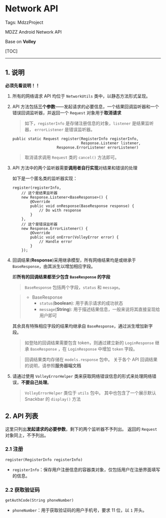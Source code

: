 # Network API

Tags: MdzzProject

MDZZ Android Network API

Base on **Volley**

[TOC]

---

## 1. 说明

**必须先看说明！！**

1. 所有的网络请求 API 均位于 `NetworkUtils` 类中，以静态方法形式呈现。

2. API 方法包括**三个参数**——发起请求的必要信息，一个结果回调监听器和一个错误回调监听器，并返回一个 `Request` 对象用于**取消请求**
    
    > 如下，`registerInfo` 是存储注册信息的对象，`listener` 是结果监听器， `errorListener` 是错误监听器。
    ```
    public static Request register(RegisterInfo registerInfo,
                                   Response.Listener listener,
                        Response.ErrorListener errorListener)
    ```
    
    > 取消请求调用 `Request` 类的 `cancel()` 方法即可。

3. API 方法中的两个监听器需要**调用者自行实现**对结果和错误的处理
    
    如下是一个匿名类的监听器实现：
    ```
    register(registerInfo,
        // 这个是结果监听器
        new Response.Listener<BaseResponse>() {
            @Override
            public void onResponse(BaseResponse response) {
                // Do with response
            }
        },
        // 这个是错误监听器
        new Response.ErrorListener() {
            @Override
            public void onError(VolleyError error) {
                // Handle error
            }
        });
    ```
    
4. 回调结果(**Response**)采用继承模型，所有网络结果均是或继承于`BaseResponse`，由其派生以增加相应字段。
    
    即**所有的回调结果都至少包含 `BaseResponse` 的字段**    

    > `BaseResponse` 包括两个字段，`status` 和 `message`。
    
    > - BaseResponse
    >    - `status`(**boolean**): 用于表示请求的成功状态
    >   - `message`(**String**): 用于描述结果信息，一般来说将其直接呈现给用户即可
    
    其余具有特殊相应字段的结果均继承自 `BaseResponse`，通过派生增加新字段。
    
    > 如登陆的回调结果需要包含 token，则通过建立新的 `LoginResponse` 继承 `BaseResponse` ，在 `LoginResponse` 中增加 `token` 字段。
    
    > 回调结果类均存储在 `models.response` 包中。
    关于各个 API 回调结果的说明，请参照**服务器端文档**
    
5. 请通过使用 `VolleyErrorHelper` 类来获取网络错误信息的形式来处理网络错误，**不要自己处理**。

    > `VolleyErrorHelper` 类位于 `utils` 包中。
    其中也包含了一个展示默认 Snackbar 的 `display()` 方法
    
## 2. API 列表

这里只列出**发起请求的必要参数**，剩下的两个监听器不予列出。
返回的 `Request` 对象同上，不予列出。

### 2.1 注册

```
register(RegisterInfo registerInfo)
```

- `registerInfo`：保存用户注册信息的容器类对象，仅包括用户在注册界面填写的信息。

### 2.2 获取验证码

```
getAuthCode(String phoneNumber)
```

- `phoneNumber`：用于获取验证码的用户手机号，要求 11 位，以 `1` 开头。
